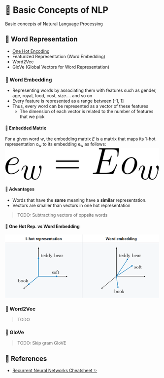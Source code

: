 # 💬 Basic Concepts of NLP
Basic concepts of Natural Language Processing

## 👒 Word Representation
- [One Hot Encoding](./0-GeneralConcepts.md#-one-hot-encoding)
- Featurized Representation (Word Embedding)
- Word2Vec
- GloVe (Global Vectors for Word Representation)

### 🎎 Word Embedding
- Representing words by associating them with features such as gender, age, royal, food, cost, size.... and so on 
- Every feature is represented as a range between [-1, 1] 
- Thus, every word can be represented as a vector of these features
  - The dimension of each vector is related to the number of features that we pick

#### 🔢 Embedded Matrix
For a given word _w_, the embedding matrix _E_ is a matrix that maps its 1-hot representation o<sub>w</sub> to its embedding e<sub>w</sub> as follows:
<img src="../res/EmbedMat.png" width="500"  />

#### 🎀 Advantages
- Words that have the **same** meaning have a **similar** representation.
- Vectors are smaller than vectors in one hot representation

> TODO: Subtracting vectors of oppsite words

#### 🚀 One Hot Rep. vs Word Embedding

<img src="../res/OneHotVsWordEmbedding.PNG" width="500"  />


### 🔄 Word2Vec
> TODO

### 🧤 GloVe


> TODO:
> Skip gram
> GloVE

## 🧐 References
- [Recurrent Neural Networks Cheatsheet ✨](https://stanford.edu/~shervine/teaching/cs-230/cheatsheet-recurrent-neural-networks)
